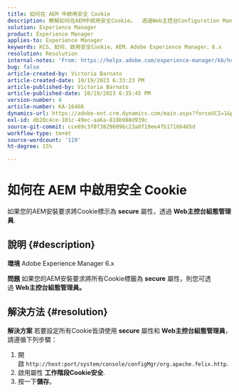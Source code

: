 ```yaml
---
title: 如何在 AEM 中啟用安全 Cookie
description: 瞭解如何在AEM中啟用安全Cookie。  透過Web主控台Configuration Manager啟用。
solution: Experience Manager
product: Experience Manager
applies-to: Experience Manager
keywords: KCS、如何、啟用安全Cookie、AEM、Adobe Experience Manager、6.x
resolution: Resolution
internal-notes: 'From: https://helpx.adobe.com/experience-manager/kb/how-to-enable-secure-cookies-in-AEM.html'
bug: false
article-created-by: Victoria Barnato
article-created-date: 10/19/2023 6:33:23 PM
article-published-by: Victoria Barnato
article-published-date: 10/19/2023 6:35:45 PM
version-number: 4
article-number: KA-16466
dynamics-url: https://adobe-ent.crm.dynamics.com/main.aspx?forceUCI=1&pagetype=entityrecord&etn=knowledgearticle&id=c8a038fb-ad6e-ee11-8df0-6045bd006793
exl-id: db20c4ce-101c-49ec-aa6a-818b988d939c
source-git-commit: cce69c3f0f38296096c23a8f19ee4fb17166465d
workflow-type: tm+mt
source-wordcount: '119'
ht-degree: 15%

---
```


# 如何在 AEM 中啟用安全 Cookie


如果您的AEM安裝要求將Cookie標示為 <b>secure</b> 屬性，透過 <b>Web主控台組態管理員</b>.

## 說明 {#description}


<b>環境</b>
Adobe Experience Manager 6.x

<b>問題</b>
如果您的AEM安裝要求將所有Cookie標籤為 <b>secure</b> 屬性，則您可透過 <b>Web主控台組態管理員。</b>


## 解決方法 {#resolution}


<b>解決方案</b>
若要設定所有Cookie皆須使用 <b>secure</b> 屬性和 <b>Web主控台組態管理員</b>，請遵循下列步驟：

1. 開啟 `http://host:port/system/console/configMgr/org.apache.felix.http`.
2. 啟用屬性 <b>工作階段Cookie安全</b>.
3. 按一下<b>儲存</b>。
